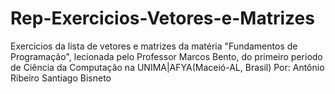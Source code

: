 # Rep-Exercicios-Vetores-e-Matrizes

Exercicios da lista de vetores e matrizes da matéria "Fundamentos de Programação", lecionada pelo Professor Marcos Bento, do primeiro periodo de Ciência da Computação
na UNIMA|AFYA(Maceió-AL, Brasil)
Por: Antônio Ribeiro Santiago Bisneto
